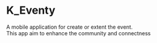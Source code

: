 # K_Eventy

A mobile application for create or extent the event.     
This app aim to enhance the community and connectness

